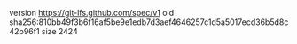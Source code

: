 version https://git-lfs.github.com/spec/v1
oid sha256:810bb49f3b6f16af5be9e1edb7d3aef4646257c1d5a5017ecd36b5d8c42b96f1
size 2424
